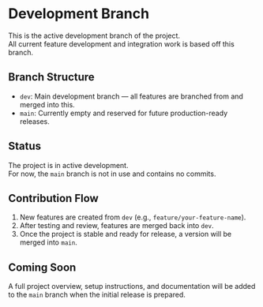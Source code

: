 # Development Branch

This is the active development branch of the project.  
All current feature development and integration work is based off this branch.

## Branch Structure

- `dev`: Main development branch — all features are branched from and merged into this.
- `main`: Currently empty and reserved for future production-ready releases.

## Status

The project is in active development.  
For now, the `main` branch is not in use and contains no commits.

## Contribution Flow

1. New features are created from `dev` (e.g., `feature/your-feature-name`).
2. After testing and review, features are merged back into `dev`.
3. Once the project is stable and ready for release, a version will be merged into `main`.

## Coming Soon

A full project overview, setup instructions, and documentation will be added to the `main` branch when the initial release is prepared.
